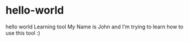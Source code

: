 # hello-world
hello world Learning tool
My Name is John and I'm trying to learn how to use this tool :)
